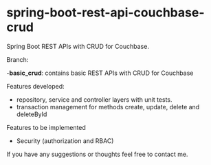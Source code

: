 # spring-boot-rest-api-couchbase-crud
Spring Boot REST APIs with CRUD for Couchbase. 

Branch:

-**basic_crud**: contains basic REST APIs with CRUD for Couchbase

Features developed:
- repository, service and controller layers with unit tests.
- transaction management for methods create, update, delete and deleteById


Features to be implemented
- Security (authorization and RBAC)

If you have any suggestions or thoughts feel free to contact me.

